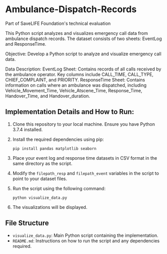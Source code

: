 # Ambulance-Dispatch-Records
Part of SaveLIFE Foundation's technical evaluation

This Python script analyzes and visualizes emergency call data from ambulance dispatch records. The dataset consists of two sheets: EventLog and ResponseTime.

Objective:
Develop a Python script to analyze and visualize emergency call data.

Data Description:
EventLog Sheet: Contains records of all calls received by the ambulance operator. Key columns include CALL_TIME, CALL_TYPE, CHIEF_COMPLAINT, and PRIORITY.
ResponseTime Sheet: Contains information on calls where an ambulance was dispatched, including Vehicle_Movement_Time, Vehicle_Atscene_Time, Response_Time, Handover_Time, and Handover_duration.

## Implementation Details and How to Run:

1. Clone this repository to your local machine. Ensure you have Python 3.7.4 installed.
2. Install the required dependencies using pip:

    ```
    pip install pandas matplotlib seaborn
    ```

4. Place your event log and response time datasets in CSV format in the same directory as the script.
5. Modify the `filepath_resp` and `filepath_event` variables in the script to point to your dataset files.
6. Run the script using the following command:

    ```
    python visualize_data.py
    ```

7. The visualizations will be displayed.

## File Structure

- `visualize_data.py`: Main Python script containing the implementation.
- `README.md`: Instructions on how to run the script and any dependencies required.
